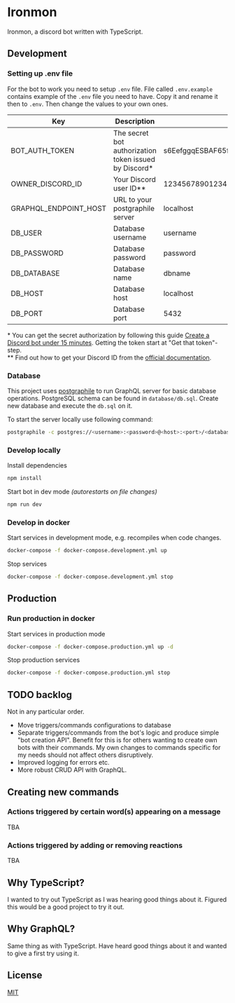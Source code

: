 # Ironmon

Ironmon, a discord bot written with TypeScript.

## Development

### Setting up .env file

For the bot to work you need to setup `.env` file. File called `.env.example` contains example of the `.env` file you need to have. Copy it and rename it then to `.env`. Then change the values to your own ones.

| Key                   | Description                                            | Example value                                     |
| --------------------- | ------------------------------------------------------ | ------------------------------------------------- |
| BOT_AUTH_TOKEN        | The secret bot authorization token issued by Discord\* | s6EefggqESBAF65fs2g1iaZlQyI6NQv7FgecxAcTUyVtYjTaD |
| OWNER_DISCORD_ID      | Your Discord user ID\*\*                               | 123456789012345678                                |
| GRAPHQL_ENDPOINT_HOST | URL to your postgraphile server                        | localhost                                         |
| DB_USER               | Database username                                      | username                                          |
| DB_PASSWORD           | Database password                                      | password                                          |
| DB_DATABASE           | Database name                                          | dbname                                            |
| DB_HOST               | Database host                                          | localhost                                         |
| DB_PORT               | Database port                                          | 5432                                              |

\* You can get the secret authorization by following this guide [Create a Discord bot under 15 minutes](https://thomlom.dev/create-a-discord-bot-under-15-minutes/). Getting the token start at "Get that token"-step.  
\*\* Find out how to get your Discord ID from the [official documentation](https://support.discordapp.com/hc/en-us/articles/206346498-Where-can-I-find-my-User-Server-Message-ID-).

### Database

This project uses [postgraphile](https://www.graphile.org/postgraphile/) to run GraphQL server for basic database operations. PostgreSQL schema can be found in `database/db.sql`. Create new database and execute the `db.sql` on it.

To start the server locally use following command:

```bash
postgraphile -c postgres://<username>:<password>@<host>:<port>/<database> -a -j
```

### Develop locally

Install dependencies

```bash
npm install
```

Start bot in dev mode _(autorestarts on file changes)_

```bash
npm run dev
```

### Develop in docker

Start services in development mode, e.g. recompiles when code changes.

```bash
docker-compose -f docker-compose.development.yml up
```

Stop services

```bash
docker-compose -f docker-compose.development.yml stop
```

## Production

### Run production in docker

Start services in production mode

```bash
docker-compose -f docker-compose.production.yml up -d
```

Stop production services

```bash
docker-compose -f docker-compose.production.yml stop
```

## TODO backlog

Not in any particular order.

-   Move triggers/commands configurations to database
-   Separate triggers/commands from the bot's logic and produce simple "bot creation API". Benefit for this is for others wanting to create own bots with their commands. My own changes to commands specific for my needs should not affect others disruptively.
-   Improved logging for errors etc.
-   More robust CRUD API with GraphQL.

## Creating new commands

### Actions triggered by certain word(s) appearing on a message

TBA

### Actions triggered by adding or removing reactions

TBA

## Why TypeScript?

I wanted to try out TypeScript as I was hearing good things about it. Figured this would be a good project to try it out.

## Why GraphQL?

Same thing as with TypeScript. Have heard good things about it and wanted to give a first try using it.

## License

[MIT](https://github.com/mskri/ironmon/blob/master/LICENSE.md)
